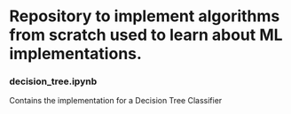 # Repository to implement algorithms from scratch used to learn about ML implementations.

### decision_tree.ipynb
  Contains the implementation for a Decision Tree Classifier
